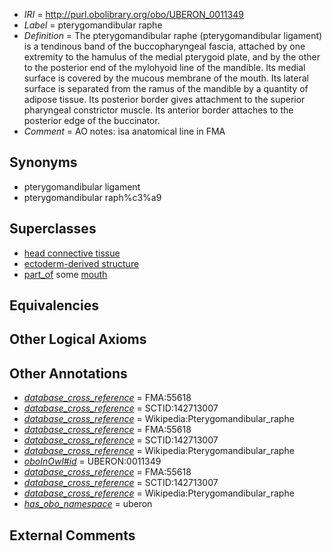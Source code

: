  * *IRI* = http://purl.obolibrary.org/obo/UBERON_0011349
 * *Label* = pterygomandibular raphe
 * *Definition* = The pterygomandibular raphe (pterygomandibular ligament) is a tendinous band of the buccopharyngeal fascia, attached by one extremity to the hamulus of the medial pterygoid plate, and by the other to the posterior end of the mylohyoid line of the mandible. Its medial surface is covered by the mucous membrane of the mouth. Its lateral surface is separated from the ramus of the mandible by a quantity of adipose tissue. Its posterior border gives attachment to the superior pharyngeal constrictor muscle. Its anterior border attaches to the posterior edge of the buccinator.
 * *Comment* = AO notes: isa anatomical line in FMA

## Synonyms

 * pterygomandibular ligament
 * pterygomandibular raph%c3%a9

## Superclasses

 * [head connective tissue](../../UBERON/66/UBERON_0003566.md)
 * [ectoderm-derived structure](../../UBERON/21/UBERON_0004121.md)
 * [part_of](../../BFO/50/BFO_0000050.md) some [mouth](../../UBERON/65/UBERON_0000165.md)

## Equivalencies


## Other Logical Axioms


## Other Annotations

 * *[database_cross_reference](../../ef/oboInOwl#hasDbXref.md)* = FMA:55618
 * *[database_cross_reference](../../ef/oboInOwl#hasDbXref.md)* = SCTID:142713007
 * *[database_cross_reference](../../ef/oboInOwl#hasDbXref.md)* = Wikipedia:Pterygomandibular_raphe
 * *[database_cross_reference](../../ef/oboInOwl#hasDbXref.md)* = FMA:55618
 * *[database_cross_reference](../../ef/oboInOwl#hasDbXref.md)* = SCTID:142713007
 * *[database_cross_reference](../../ef/oboInOwl#hasDbXref.md)* = Wikipedia:Pterygomandibular_raphe
 * *[oboInOwl#id](../../id/oboInOwl#id.md)* = UBERON:0011349
 * *[database_cross_reference](../../ef/oboInOwl#hasDbXref.md)* = FMA:55618
 * *[database_cross_reference](../../ef/oboInOwl#hasDbXref.md)* = SCTID:142713007
 * *[database_cross_reference](../../ef/oboInOwl#hasDbXref.md)* = Wikipedia:Pterygomandibular_raphe
 * *[has_obo_namespace](../../ce/oboInOwl#hasOBONamespace.md)* = uberon

## External Comments

